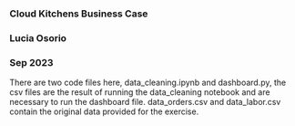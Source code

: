 ### Cloud Kitchens Business Case
### Lucia Osorio
### Sep 2023

There are two code files here, data_cleaning.ipynb and dashboard.py, the csv files are
the result of running the data_cleaning notebook and are necessary to run the dashboard file.
data_orders.csv and data_labor.csv contain the original data provided for the exercise.

